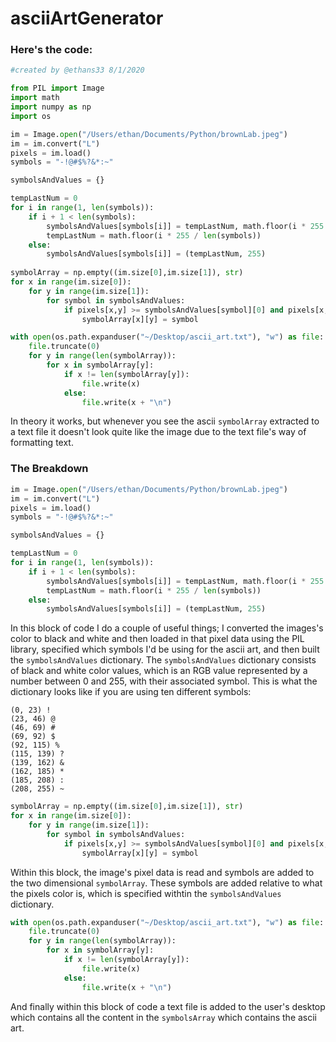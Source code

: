 # asciiArtGenerator


### Here's the code:
```python
#created by @ethans33 8/1/2020

from PIL import Image
import math
import numpy as np
import os

im = Image.open("/Users/ethan/Documents/Python/brownLab.jpeg")
im = im.convert("L")
pixels = im.load()
symbols = "-!@#$%?&*:~"

symbolsAndValues = {}

tempLastNum = 0
for i in range(1, len(symbols)):
    if i + 1 < len(symbols):
        symbolsAndValues[symbols[i]] = tempLastNum, math.floor(i * 255 / len(symbols))
        tempLastNum = math.floor(i * 255 / len(symbols))
    else:
        symbolsAndValues[symbols[i]] = (tempLastNum, 255)
    
symbolArray = np.empty((im.size[0],im.size[1]), str)
for x in range(im.size[0]):
    for y in range(im.size[1]):
        for symbol in symbolsAndValues:
            if pixels[x,y] >= symbolsAndValues[symbol][0] and pixels[x,y] <= symbolsAndValues[symbol][1]:
                symbolArray[x][y] = symbol

with open(os.path.expanduser("~/Desktop/ascii_art.txt"), "w") as file:
    file.truncate(0)
    for y in range(len(symbolArray)):
        for x in symbolArray[y]:
            if x != len(symbolArray[y]):
                file.write(x)
            else:
                file.write(x + "\n")
```
In theory it works, but whenever you see the ascii ```symbolArray``` extracted to a text file it doesn't look quite like the image due to the text file's way of formatting text.

### The Breakdown
```python
im = Image.open("/Users/ethan/Documents/Python/brownLab.jpeg")
im = im.convert("L")
pixels = im.load()
symbols = "-!@#$%?&*:~"

symbolsAndValues = {}

tempLastNum = 0
for i in range(1, len(symbols)):
    if i + 1 < len(symbols):
        symbolsAndValues[symbols[i]] = tempLastNum, math.floor(i * 255 / len(symbols))
        tempLastNum = math.floor(i * 255 / len(symbols))
    else:
        symbolsAndValues[symbols[i]] = (tempLastNum, 255)
```
In this block of code I do a couple of useful things; I converted the images's color to black and white and then loaded in that pixel data using the PIL library, specified which symbols I'd be using for the ascii art, and then built the ```symbolsAndValues``` dictionary. The ```symbolsAndValues``` dictionary consists of black and white color values, which is an RGB value represented by a number between 0 and 255, with their associated symbol. This is what the dictionary looks like if you are using ten different symbols:

```console
(0, 23) !
(23, 46) @
(46, 69) #
(69, 92) $
(92, 115) %
(115, 139) ?
(139, 162) &
(162, 185) *
(185, 208) :
(208, 255) ~
```

```python
symbolArray = np.empty((im.size[0],im.size[1]), str)
for x in range(im.size[0]):
    for y in range(im.size[1]):
        for symbol in symbolsAndValues:
            if pixels[x,y] >= symbolsAndValues[symbol][0] and pixels[x,y] <= symbolsAndValues[symbol][1]:
                symbolArray[x][y] = symbol
```
Within this block, the image's pixel data is read and symbols are added to the two dimensional ```symbolArray```. These symbols are added relative to what the pixels color is, which is specified withtin the ```symbolsAndValues``` dictionary.

```python
with open(os.path.expanduser("~/Desktop/ascii_art.txt"), "w") as file:
    file.truncate(0)
    for y in range(len(symbolArray)):
        for x in symbolArray[y]:
            if x != len(symbolArray[y]):
                file.write(x)
            else:
                file.write(x + "\n")
  ```
And finally within this block of code a text file is added to the user's desktop which contains all the content in the ```symbolsArray``` which contains the ascii art.
